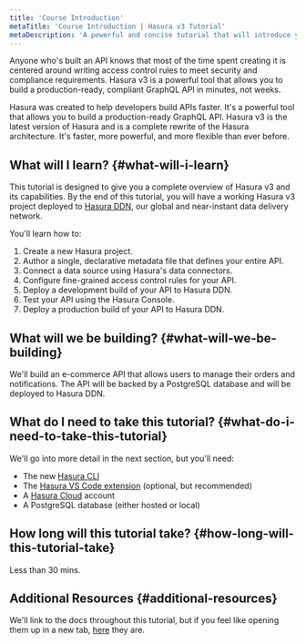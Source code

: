 ```yaml
---
title: 'Course Introduction'
metaTitle: 'Course Introduction | Hasura v3 Tutorial'
metaDescription: 'A powerful and concise tutorial that will introduce you to Hasura v3 and its concepts.'
---
```


Anyone who's built an API knows that most of the time spent creating it is centered around writing access control rules
to meet security and compliance requirements. Hasura v3 is a powerful tool that allows you to build a production-ready,
compliant GraphQL API in minutes, not weeks.

Hasura was created to help developers build APIs faster. It's a powerful tool that allows you to build a
production-ready GraphQL API. Hasura v3 is the latest version of Hasura and is a complete rewrite of the Hasura
architecture. It's faster, more powerful, and more flexible than ever before.

## What will I learn? {#what-will-i-learn}

This tutorial is designed to give you a complete overview of Hasura v3 and its capabilities. By the end of this
tutorial, you will have a working Hasura v3 project deployed to [Hasura DDN](https://console.hasura.io), our global and
near-instant data delivery network.

You'll learn how to:

1. Create a new Hasura project.
2. Author a single, declarative metadata file that defines your entire API.
3. Connect a data source using Hasura's data connectors.
4. Configure fine-grained access control rules for your API.
5. Deploy a development build of your API to Hasura DDN.
6. Test your API using the Hasura Console.
7. Deploy a production build of your API to Hasura DDN.

## What will we be building? {#what-will-we-be-building}

We'll build an e-commerce API that allows users to manage their orders and notifications. The API will be backed by a
PostgreSQL database and will be deployed to Hasura DDN.

## What do I need to take this tutorial? {#what-do-i-need-to-take-this-tutorial}

We'll go into more detail in the next section, but you'll need:

- The new [Hasura CLI](https://hasura.io/docs/3.0/latest/cli/overview/)
- The [Hasura VS Code extension](https://marketplace.visualstudio.com/items?itemName=HasuraHQ.hasura) (optional, but
  recommended)
- A [Hasura Cloud](https://cloud.hasura.io/) account
- A PostgreSQL database (either hosted or local)

## How long will this tutorial take? {#how-long-will-this-tutorial-take}

Less than 30 mins.

## Additional Resources {#additional-resources}

We'll link to the docs throughout this tutorial, but if you feel like opening them up in a new tab,
[here](https://hasura.io/docs/3.0/) they are.
